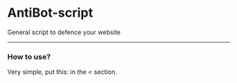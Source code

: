 # AntiBot-script
General script to defence your website

<hr>
<h3>How to use?</h3>
<p>Very simple, put this: <script src="[yourfolder]/AntiBot.js"></script> in the <<head> section.</p> 
